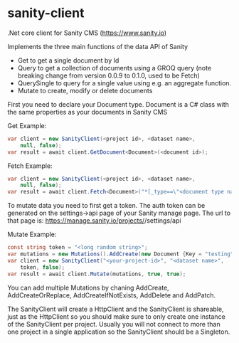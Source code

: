 # sanity-client
.Net core client for Sanity CMS (https://www.sanity.io)

Implements the three main functions of the data API of Sanity
- Get to get a single document by Id
- Query to get a collection of documents using a GROQ query (note breaking change from version 0.0.9 to 0.1.0, used to be Fetch)
- QuerySingle to query for a single value using e.g. an aggregate function.
- Mutate to create, modify or delete documents

First you need to declare your Document type. Document is a C# class with the same properties as your documents in Sanity CMS

Get Example:
```csharp
var client = new SanityClient(<project id>, <dataset name>, 
    null, false);
var result = await client.GetDocument<Document>(<document id>);
```

Fetch Example:
```csharp
var client = new SanityClient(<project id>, <dataset name>, 
    null, false);
var result = await client.Fetch<Document>("*[_type==\"<document type name>\"]");
```

To mutate data you need to first get a token. The auth token can be generated on the settings->api page of your Sanity manage page. The url to that page is: https://manage.sanity.io/projects/<your-project-id>/settings/api

Mutate Example:
```csharp
const string token = "<long random string>";
var mutations = new Mutations().AddCreate(new Document {Key = "testing"});
var client = new SanityClient("<your-project-id>", "<dataset name>", 
    token, false);
var result = await client.Mutate(mutations, true, true);
```

You can add multiple Mutations by chaning AddCreate, AddCreateOrReplace, AddCreateIfNotExists, AddDelete and AddPatch.

The SanityClient will create a HttpClient and the SanityClient is shareable, just as the HttpClient so you should make sure to only create one instance of the SanityClient per project. Usually you will not connect to more than one project in a single application so the SanityClient should be a Singleton. 
